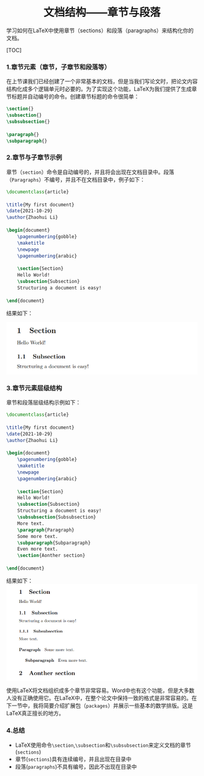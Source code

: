 # <center>文档结构——章节与段落</center>

学习如何在LaTeX中使用章节（sections）和段落（paragraphs）来结构化你的文档。

[TOC]

### 1.章节元素（章节，子章节和段落等）
在上节课我们已经创建了一个非常基本的文档，但是当我们写论文时，把论文内容结构化成多个逻辑单元时必要的。为了实现这个功能，LaTeX为我们提供了生成章节标题并自动编号的命令。创建章节标题的命令很简单：

```latex
\section{}
\subsection{}
\subsubsection{}

\paragraph{}
\subparagraph{}
```

### 2.章节与子章节示例
章节（`section`）命令是自动编号的，并且将会出现在文档目录中。段落（`Paragraphs`）不编号，并且不在文档目录中，例子如下：

```latex
\documentclass{article}

\title{My first document}
\date{2021-10-29}
\author{Zhaohui Li}

\begin{document}
    \pagenumbering{gobble}
    \maketitle
    \newpage
    \pagenumbering{arabic}

    \section{Section}
    Hello World!
    \subsection{Subsection}
    Structuring a document is easy!

\end{document}
```
结果如下：

<img src="./figs/03-1-1.png" alt="titlepage" align=center />
<!-- <font face='Times New Roman' color = 'k' size = 5>1 Section</font>
<font face='Times New Roman'>Hello World!</font>
<font face='Times New Roman' color = 'k' size = 4>1.1 Subsection</font>
<font face='Times New Roman'>Structuring a document is easy!</font> -->

### 3.章节元素层级结构
章节和段落层级结构示例如下：
```latex
\documentclass{article}

\title{My first document}
\date{2021-10-29}
\author{Zhaohui Li}

\begin{document}
    \pagenumbering{gobble}
    \maketitle
    \newpage
    \pagenumbering{arabic}

    \section{Section}
    Hello World!
    \subsection{Subsection}
    Structuring a document is easy!
    \subsubsection{Subsubsection}
    More text.
    \paragraph{Paragraph}
    Some more text.
    \subparagraph{Subparagraph}
    Even more text.
    \section{Aonther section}

\end{document}
```
结果如下：
<img src="./figs/03-1-2.png" alt="titlepage" align=center />

使用LaTeX将文档组织成多个章节非常容易。Word中也有这个功能，但是大多数人没有正确使用它。在LaTeX中，在整个论文中保持一致的格式是非常容易的。在下一节中，我将简要介绍扩展包（`packages`）并展示一些基本的数学排版。这是LaTeX真正擅长的地方。

### 4.总结
- LaTeX使用命令`\section`,`\subsection`和`\subsubsection`来定义文档的章节(`sections`)
- 章节(`sections`)具有连续编号，并且出现在目录中
- 段落(`paragraphs`)不具有编号，因此不出现在目录中